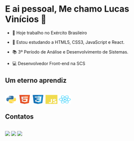 <h1>E ai pessoal, Me chamo Lucas Vinícios 👋</h1>


- 🔭 Hoje trabalho no Exército Brasileiro 
- 🌱 Estou estudando a HTML5, CSS3, JavaScript e React.
- 📚 3º Período de Análise e Desenvolvimento de Sistemas.
- 💻 Desenvolvedor Front-end na SCS

  <div> 
<h2>Um eterno aprendiz</h2>
<div style="display: inline_block"><br>
  <img align="center" alt="Lucas-Python" height="30" width="40" src="https://raw.githubusercontent.com/devicons/devicon/master/icons/python/python-original.svg">
  <img align="center" alt="Lucas-HTML" height="30" width="40" src="https://raw.githubusercontent.com/devicons/devicon/master/icons/html5/html5-original.svg">
  <img align="center" alt="Lucas-CSS" height="30" width="40" src="https://raw.githubusercontent.com/devicons/devicon/master/icons/css3/css3-original.svg">
  <img align="center" alt="Lucas-Js" height="30" width="40" src="https://raw.githubusercontent.com/devicons/devicon/master/icons/javascript/javascript-plain.svg">
  <img align="center" alt="Lucas-React" height="30" width="40" src="https://raw.githubusercontent.com/devicons/devicon/master/icons/react/react-original.svg">
</div>
  <div>
    <h2>Contatos</h2>
      <div style="display: inline_block"><br>
  <a href="https://instagram.com/vinicios_skt" target="_blank"><img src="https://img.shields.io/badge/-Instagram-%23E4405F?style=for-the-badge&logo=instagram&logoColor=white" target="_blank"></a>
 	<a href="https://https://www.twitch.tv/ratofumante024" target="_blank"><img src="https://img.shields.io/badge/Twitch-9146FF?style=for-the-badge&logo=twitch&logoColor=white" target="_blank"></a>
  <a href="https://https://www.linkedin.com/in/lucas-vinícios-b92891231" target="_blank"><img src="https://img.shields.io/badge/-LinkedIn-%230077B5?style=for-the-badge&logo=linkedin&logoColor=white" target="_blank"></a> 
